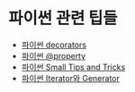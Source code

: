 # 파이썬 관련 팁들

* [파이썬 decorators](./Decorators.ipynb)
* [파이썬 @property](./property.ipynb)
* [파이썬 Small Tips and Tricks](./Small_Tips.ipynb)
* [파이썬 Iterator와 Generator](./Iterator_Generator.ipynb)
